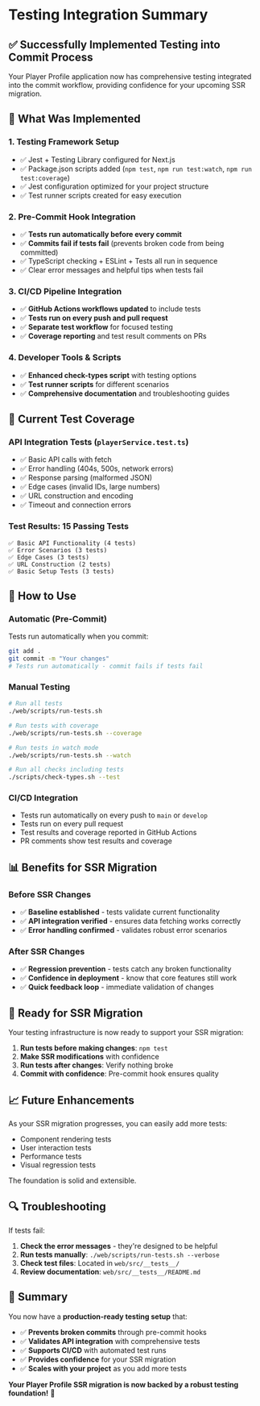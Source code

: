 # Testing Integration Summary

## ✅ **Successfully Implemented Testing into Commit Process**

Your Player Profile application now has comprehensive testing integrated into the commit workflow, providing confidence for your upcoming SSR migration.

## 🔧 **What Was Implemented**

### 1. **Testing Framework Setup**
- ✅ Jest + Testing Library configured for Next.js
- ✅ Package.json scripts added (`npm test`, `npm run test:watch`, `npm run test:coverage`)
- ✅ Jest configuration optimized for your project structure
- ✅ Test runner scripts created for easy execution

### 2. **Pre-Commit Hook Integration**
- ✅ **Tests run automatically before every commit**
- ✅ **Commits fail if tests fail** (prevents broken code from being committed)
- ✅ TypeScript checking + ESLint + Tests all run in sequence
- ✅ Clear error messages and helpful tips when tests fail

### 3. **CI/CD Pipeline Integration**
- ✅ **GitHub Actions workflows updated** to include tests
- ✅ **Tests run on every push and pull request**
- ✅ **Separate test workflow** for focused testing
- ✅ **Coverage reporting** and test result comments on PRs

### 4. **Developer Tools & Scripts**
- ✅ **Enhanced check-types script** with testing options
- ✅ **Test runner scripts** for different scenarios
- ✅ **Comprehensive documentation** and troubleshooting guides

## 🧪 **Current Test Coverage**

### **API Integration Tests** (`playerService.test.ts`)
- ✅ Basic API calls with fetch
- ✅ Error handling (404s, 500s, network errors)
- ✅ Response parsing (malformed JSON)
- ✅ Edge cases (invalid IDs, large numbers)
- ✅ URL construction and encoding
- ✅ Timeout and connection errors

### **Test Results: 15 Passing Tests**
```
✅ Basic API Functionality (4 tests)
✅ Error Scenarios (3 tests)  
✅ Edge Cases (3 tests)
✅ URL Construction (2 tests)
✅ Basic Setup Tests (3 tests)
```

## 🚀 **How to Use**

### **Automatic (Pre-Commit)**
Tests run automatically when you commit:
```bash
git add .
git commit -m "Your changes"
# Tests run automatically - commit fails if tests fail
```

### **Manual Testing**
```bash
# Run all tests
./web/scripts/run-tests.sh

# Run tests with coverage
./web/scripts/run-tests.sh --coverage

# Run tests in watch mode
./web/scripts/run-tests.sh --watch

# Run all checks including tests
./scripts/check-types.sh --test
```

### **CI/CD Integration**
- Tests run automatically on every push to `main` or `develop`
- Tests run on every pull request
- Test results and coverage reported in GitHub Actions
- PR comments show test results and coverage

## 📊 **Benefits for SSR Migration**

### **Before SSR Changes**
- ✅ **Baseline established** - tests validate current functionality
- ✅ **API integration verified** - ensures data fetching works correctly
- ✅ **Error handling confirmed** - validates robust error scenarios

### **After SSR Changes**
- ✅ **Regression prevention** - tests catch any broken functionality
- ✅ **Confidence in deployment** - know that core features still work
- ✅ **Quick feedback loop** - immediate validation of changes

## 🎯 **Ready for SSR Migration**

Your testing infrastructure is now ready to support your SSR migration:

1. **Run tests before making changes**: `npm test`
2. **Make SSR modifications** with confidence
3. **Run tests after changes**: Verify nothing broke
4. **Commit with confidence**: Pre-commit hook ensures quality

## 📈 **Future Enhancements**

As your SSR migration progresses, you can easily add more tests:
- Component rendering tests
- User interaction tests  
- Performance tests
- Visual regression tests

The foundation is solid and extensible.

## 🔍 **Troubleshooting**

If tests fail:
1. **Check the error messages** - they're designed to be helpful
2. **Run tests manually**: `./web/scripts/run-tests.sh --verbose`
3. **Check test files**: Located in `web/src/__tests__/`
4. **Review documentation**: `web/src/__tests__/README.md`

## 🎉 **Summary**

You now have a **production-ready testing setup** that:
- ✅ **Prevents broken commits** through pre-commit hooks
- ✅ **Validates API integration** with comprehensive tests
- ✅ **Supports CI/CD** with automated test runs
- ✅ **Provides confidence** for your SSR migration
- ✅ **Scales with your project** as you add more tests

**Your Player Profile SSR migration is now backed by a robust testing foundation!** 🚀
